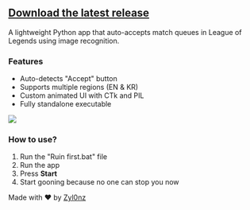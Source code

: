 ## [Download the latest release](https://github.com/Zyl0nz/League-of-Legends-Auto-Accept/releases/download/1.0.0/LeageOfLegendsAutoAcceptByZyl0nz1.0.0.zip)

A lightweight Python app that auto-accepts match queues
in League of Legends using image recognition.

### Features
- Auto-detects "Accept" button
- Supports multiple regions (EN & KR)
- Custom animated UI with CTk and PIL
- Fully standalone executable

![](https://i.ibb.co/5WPHnc7s/League-Of-Legends-Auto-Accept-By-Zyl0nz.jpg)
### How to use?
1. Run the "Ruin first.bat" file
2. Run the app
3. Press **Start**
4. Start gooning because no one can stop you now

Made with ❤️ by [Zyl0nz](https://github.com/Zyl0nz)
